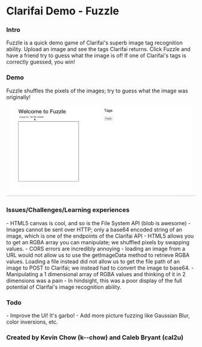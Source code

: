 <h1>Clarifai Demo - Fuzzle</h1>

<h3>Intro</h3>
<p>Fuzzle is a quick demo game of Clarifai's superb image tag recognition ability. Upload an image and see the tags Clarifai returns. Click Fuzzle and have a friend try to guess what the image is of! If one of Clarifai's tags is correctly guessed, you win!</p>
<h3>Demo</h3>
Fuzzle shuffles the pixels of the images; try to guess what the image was originally!

![alt text](https://raw.githubusercontent.com/k--chow/ClarifaiDemo/master/ClarifaiDemo.gif "Final")

<h3>Issues/Challenges/Learning experiences</h3>
- HTML5 canvas is cool, and so is the File System API (blob is awesome)
- Images cannot be sent over HTTP; only a base64 encoded string of an image, which is one of the endpoints of the Clarifai API
- HTML5 allows you to get an RGBA array you can manipulate; we shuffled pixels by swapping values.
- CORS errors are incredibly annoying - loading an image from a URL would not allow us to use the getImageData method to retrieve RGBA values. Loading a file instead did not allow us to get the file path of an image to POST to Clarifai; we instead had to convert the image to base64.
- Manipulating a 1 dimensional array of RGBA values and thinking of it in 2 dimensions was a pain
- In hindsight, this was a poor display of the full potential of Clarifai's image recognition ability.

<h3>Todo</h3>
- Improve the UI! It's garbo!
- Add more picture fuzzing like Gaussian Blur, color inversions, etc. 

<h3>Created by Kevin Chow (k--chow) and Caleb Bryant (cal2u)</h3>
